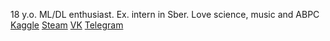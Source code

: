 18 y.o. ML/DL enthusiast. Ex. intern in Sber. Love science, music and ABPC
[Kaggle](https://www.kaggle.com/makual)
[Steam](https://steamcommunity.com/id/makual)
[VK](https://vk.com/makual)
[Telegram](https://t.me/MakuaI)

